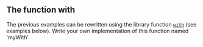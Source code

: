 ## The function with

The previous examples can be rewritten using the library function
[`with`](http://kotlinlang.org/api/latest/jvm/stdlib/kotlin/with.html) (see examples below).
Write your own implementation of this function named 'myWith'.